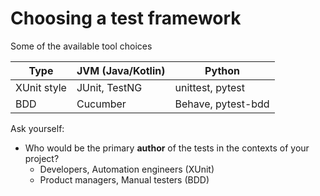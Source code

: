 # Choosing a test framework

Some of the available tool choices

| Type        | JVM (Java/Kotlin) | Python             |
| ----------- | ----------------- | ------------------ |
| XUnit style | JUnit, TestNG     | unittest, pytest   |
| BDD         | Cucumber          | Behave, pytest-bdd |

Ask yourself:

- Who would be the primary **author** of the tests in the contexts of your project?
  - Developers, Automation engineers (XUnit)
  - Product managers, Manual testers (BDD)
